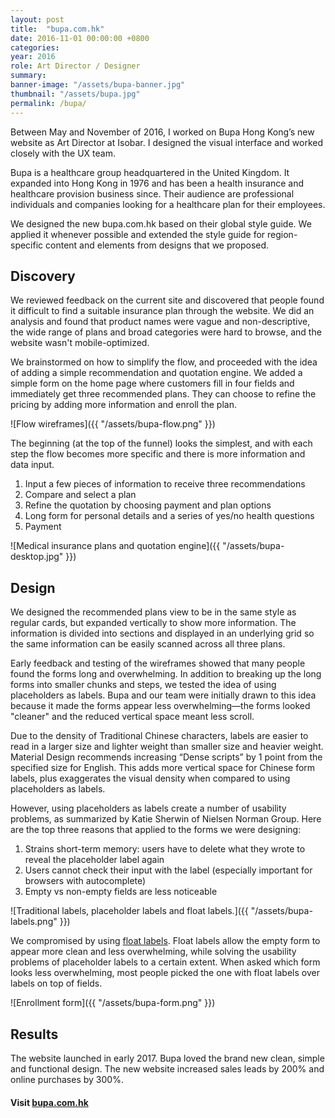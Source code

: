 ```yaml
---
layout: post
title:  "bupa.com.hk"
date: 2016-11-01 00:00:00 +0800
categories:
year: 2016
role: Art Director / Designer
summary: 
banner-image: "/assets/bupa-banner.jpg"
thumbnail: "/assets/bupa.jpg"
permalink: /bupa/
---
```




Between May and November of 2016, I worked on Bupa Hong Kong’s new website as Art Director at Isobar. I designed the visual interface and worked closely with the UX team.

Bupa is a healthcare group headquartered in the United Kingdom. It expanded into Hong Kong in 1976 and has been a health insurance and healthcare provision business since. Their audience are professional individuals and companies looking for a healthcare plan for their employees.

We designed the new bupa.com.hk based on their global style guide. We applied it whenever possible and extended the style guide for region-specific content and elements from designs that we proposed. 



## Discovery

We reviewed feedback on the current site and discovered that people found it difficult to find a suitable insurance plan through the website. We did an analysis and found that product names were vague and non-descriptive, the wide range of plans and broad categories  were hard to browse, and the website wasn't mobile-optimized. 

We brainstormed on how to simplify the flow, and proceeded with the idea of adding a simple recommendation and quotation engine. We added a simple form on the home page where customers fill in four fields and immediately get three recommended plans. They can choose to refine the pricing by adding more information and enroll the plan.

![Flow wireframes]({{ "/assets/bupa-flow.png" }})

The beginning (at the top of the funnel) looks the simplest, and with each step the flow becomes more specific and there is more information and data input.

1. Input a few pieces of information to receive three recommendations
2. Compare and select a plan
3. Refine the quotation by choosing payment and plan options
4. Long form for personal details and a series of yes/no health questions
5. Payment


![Medical insurance plans and quotation engine]({{ "/assets/bupa-desktop.jpg" }})


## Design

We designed the recommended plans view to be in the same style as regular cards, but expanded vertically to show more information. The information is divided into sections and displayed in an underlying grid so the same information can be easily scanned across all three plans.

Early feedback and testing of the wireframes showed that many people found the forms long and overwhelming. In addition to breaking up the long forms into smaller chunks and steps, we tested the idea of using placeholders as labels. Bupa and our team were initially drawn to this idea because it made the forms appear less overwhelming—the forms looked "cleaner" and the reduced vertical space meant less scroll.

Due to the density of Traditional Chinese characters, labels are easier to read in a larger size and lighter weight than smaller size and heavier weight. Material Design recommends increasing “Dense scripts” by 1 point from the specified size for English. This adds more vertical space for Chinese form labels, plus exaggerates the visual density when compared to using placeholders as labels.

However, using placeholders as labels create a number of usability problems, as summarized by Katie Sherwin of Nielsen Norman Group. Here are the top three reasons that applied to the forms we were designing:

1. Strains short-term memory: users have to delete what they wrote to reveal the placeholder label again
2. Users cannot check their input with the label (especially important for browsers with autocomplete)
3. Empty vs non-empty fields are less noticeable

![Traditional labels, placeholder labels and float labels.]({{ "/assets/bupa-labels.png" }})

We compromised by using <a href="https://medium.com/r/?url=http%3A%2F%2Fmds.is%2Ffloat-label-pattern%2F" target="_blank">float labels</a>. Float labels allow the empty form to appear more clean and less overwhelming, while solving the usability problems of placeholder labels to a certain extent. When asked which form looks less overwhelming, most people picked the one with float labels over labels on top of fields.

![Enrollment form]({{ "/assets/bupa-form.png" }})

## Results

The website launched in early 2017. Bupa loved the brand new clean, simple and functional design. The new website increased sales leads by 200% and online purchases by 300%.

<h4>Visit <a href="https://www.bupa.com.hk" target="_blank">bupa.com.hk</a></h4>